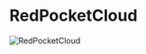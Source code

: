# RedPocketCloud

![RedPocketCloud](https://cloud.githubusercontent.com/assets/2216750/17770180/ee505384-656e-11e6-9cec-476cae2a6ccb.png)
